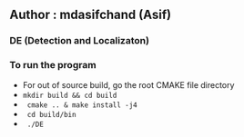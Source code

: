 ## Author : mdasifchand (Asif)
### DE (Detection and Localizaton)

### To run the program

- For out of source build, go the root CMAKE file directory
- ` mkdir build && cd build `
- ` cmake .. & make install -j4`
- ` cd build/bin`
- ` ./DE`


